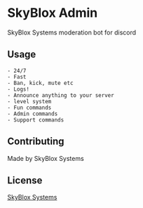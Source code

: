# SkyBlox Admin

SkyBlox Systems moderation bot for discord 

## Usage

```
- 24/7
- Fast
- Ban, kick, mute etc
- Logs!
- Announce anything to your server
- level system
- Fun commands
- Admin commands
- Support commands
```

## Contributing
Made by SkyBlox Systems

## License
[SkyBlox Systems](https://www.skybloxsystems.ga/server/skybloxnode/TOS.html)
